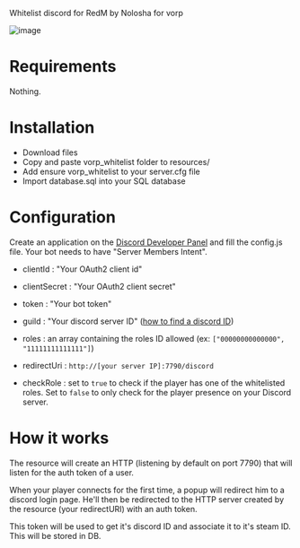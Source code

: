Whitelist discord for RedM by Nolosha for vorp

![image](https://user-images.githubusercontent.com/93606636/142051884-41164b7c-e451-4dfd-977f-0fc68ad0655d.png)

# Requirements

Nothing. 

# Installation 

- Download files
- Copy and paste vorp_whitelist folder to resources/
- Add ensure vorp_whitelist to your server.cfg file
- Import database.sql into your SQL database

# Configuration

Create an application on the [Discord Developer Panel](https://discord.com/developers/) and fill the config.js file. Your bot needs to have "Server Members Intent".

- clientId : "Your OAuth2 client id"
- clientSecret : "Your OAuth2 client secret"
- token : "Your bot token"

- guild : "Your discord server ID" ([how to find a discord ID](https://support.discord.com/hc/en-us/articles/206346498-Where-can-I-find-my-User-Server-Message-ID-))
- roles : an array containing the roles ID allowed (ex: `["00000000000000", "11111111111111"]`)

- redirectUri : `http://[your server IP]:7790/discord`

- checkRole : set to `true` to check if the player has one of the whitelisted roles. Set to `false` to only check for the player presence on your Discord server.

# How it works

The resource will create an HTTP (listening by default on port 7790) that will listen for the auth token of a user.

When your player connects for the first time, a popup will redirect him to a discord login page. He'll then be redirected to the HTTP server created by the resource (your redirectURI) with an auth token.

This token will be used to get it's discord ID and associate it to it's steam ID. This will be stored in DB.
